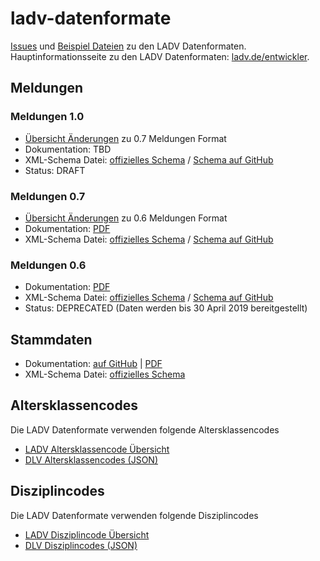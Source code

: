 # ladv-datenformate
[Issues](https://github.com/leichtathletik/ladv-datenformate/issues) und [Beispiel Dateien](https://github.com/leichtathletik/ladv-datenformate/tree/master/samples) zu den LADV Datenformaten.
Hauptinformationsseite zu den LADV Datenformaten: [ladv.de/entwickler](https://ladv.de/entwickler).

## Meldungen

### Meldungen 1.0

- [Übersicht Änderungen](https://github.com/leichtathletik/ladv-datenformate/issues/16) zu 0.7 Meldungen Format
- Dokumentation: TBD
- XML-Schema Datei: [offizielles Schema](https://html.ladv.de/format/registration/1.0/registration.xsd) /
  [Schema auf GitHub](https://github.com/leichtathletik/ladv-datenformate/tree/master/xsd/registration-1.0.xsd)
- Status: DRAFT

### Meldungen 0.7

- [Übersicht Änderungen](https://github.com/leichtathletik/ladv-datenformate/issues/1) zu 0.6 Meldungen Format
- Dokumentation: [PDF](https://html.ladv.de/api/2018-04-22-LADV-Meldungen-Datenformat-0.7.pdf)
- XML-Schema Datei: [offizielles Schema](https://html.ladv.de/format/registration/0.7/registration.xsd) /
[Schema auf GitHub](https://github.com/leichtathletik/ladv-datenformate/tree/master/xsd/registration-0.7.xsd)

### Meldungen 0.6

- Dokumentation: [PDF](https://html.ladv.de/api/2018-04-22-LADV-Meldungen-Datenformat-0.6.pdf)
- XML-Schema Datei: [offizielles Schema](https://html.ladv.de/format/registration/0.6/registration.xsd) /
[Schema auf GitHub](https://github.com/leichtathletik/ladv-datenformate/tree/master/xsd/registration-0.6.xsd)
- Status: DEPRECATED (Daten werden bis 30 April 2019 bereitgestellt)

## Stammdaten

- Dokumentation: [auf GitHub](doc/stammdatan.md) | [PDF](https://html.ladv.de/api/2021-04-20-LADV-Stammdaten-Datenformat.pdf)
- XML-Schema Datei: [offizielles Schema](https://html.ladv.de/format/structuredata/1.0/structuredata.xsd)

## Altersklassencodes

Die LADV Datenformate verwenden folgende Altersklassencodes

- [LADV Altersklassencode Übersicht](https://ladv.de/entwickler/altersklassen)
- [DLV Altersklassencodes (JSON)](https://dateien.leichtathletik.de/meta/agegroups)

## Disziplincodes

Die LADV Datenformate verwenden folgende Disziplincodes

- [LADV Disziplincode Übersicht](https://ladv.de/entwickler/disziplinen)
- [DLV Disziplincodes (JSON)](https://dateien.leichtathletik.de/meta/disciplines)

